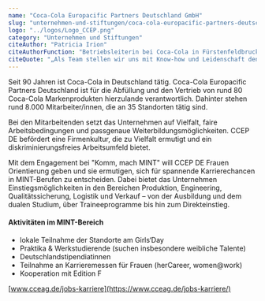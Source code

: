 ```yaml
---
name: "Coca-Cola Europacific Partners Deutschland GmbH"
slug: "unternehmen-und-stiftungen/coca-cola-europacific-partners-deutschland-gmb-h"
logo: "../logos/Logo_CCEP.png"
category: "Unternehmen und Stiftungen"
citeAuthor: "Patricia Irion"
citeAuthorFunction: "Betriebsleiterin bei Coca-Cola in Fürstenfeldbruck"
citeQuote: "„Als Team stellen wir uns mit Know-how und Leidenschaft den täglichen Aufgaben in unserem Produktionsbetrieb. Insbesondere die zunehmende Digitalisierung und technologische Veränderungen stellen unsere Mitarbeiterinnen und Mitarbeiter vor neue Herausforderungen. Deshalb legen wir großen Wert darauf, dass sie sich gezielt weiterentwickeln können und so ihren ganz individuellen beruflichen Weg mit uns gemeinsam beschreiten.”"
---
```


Seit 90 Jahren ist Coca-Cola in Deutschland tätig. Coca-Cola Europacific Partners Deutschland ist für die Abfüllung und den Vertrieb von rund 80 Coca-Cola Markenprodukten hierzulande verantwortlich. Dahinter stehen rund 8.000 Mitarbeiter/innen, die an 35 Standorten tätig sind.

Bei den Mitarbeitenden setzt das Unternehmen auf Vielfalt, faire Arbeitsbedingungen und passgenaue Weiterbildungsmöglichkeiten. CCEP DE befördert eine Firmenkultur, die zu Vielfalt ermutigt und ein diskriminierungsfreies Arbeitsumfeld bietet.

Mit dem Engagement bei "Komm, mach MINT" will CCEP DE Frauen Orientierung geben und sie ermutigen, sich für spannende Karrierechancen in MINT-Berufen zu entscheiden. Dabei bietet das Unternehmen Einstiegsmöglichkeiten in den Bereichen Produktion, Engineering, Qualitätssicherung, Logistik und Verkauf – von der Ausbildung und dem dualen Studium, über Traineeprogramme bis hin zum Direkteinstieg.

#### Aktivitäten im MINT-Bereich

- lokale Teilnahme der Standorte am Girls‘Day
- Praktika & Werkstudierende (suchen insbesondere weibliche Talente)
- Deutschlandstipendiatinnen
- Teilnahme an Karrieremessen für Frauen (herCareer, women@work)
- Kooperation mit Edition F

[www.cceag.de/jobs-karriere](https://www.cceag.de/jobs-karriere/)
